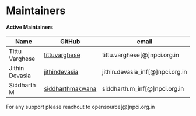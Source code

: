 Maintainers
===========

**Active Maintainers**

| Name | GitHub | email
|------|--------|----------------------
| Tittu Varghese | [tittuvarghese][tittuvarghese]  | tittu.varghese[@]npci.org.in
| Jithin Devasia | [jithindevasia][jithindevasia]  | jithin.devasia_inf[@]npci.org.in
| Siddharth M | [siddharthmakwana][siddharthmakwana]  | siddharth.m_inf[@]npci.org.in


[tittuvarghese]: https://github.com/tittuvarghese
[jithindevasia]: https://github.com/jithindevasia
[siddharthmakwana]: https://github.com/siddharthmakwana


For any support please reachout to opensource[@]npci.org.in